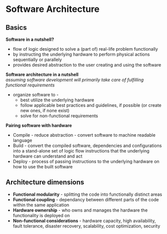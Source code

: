 # Software Architecture  
## Basics  
**Software in a nutshell?**  
* flow of logic designed to solve a (part of) real-life problem functionally  
* by instructing the underlying hardware to perform physical actions sequentially or parallely  
* provides desired abstraction to the user creating and using the software  

**Software architecture in a nutshell**  
*assuming software development will primarily take care of fulfilling functional requirements*  
* organize software to -  
  * best utilize the underlying hardware  
  * follow applicable best practices and guidelines, if possible (or create new ones, if none exist)  
  * solve for non-functional requirements  

**Pairing software with hardware**  
* Compile - reduce abstraction - convert software to machine readable language  
* Build - convert the compiled software, dependencies and configurations into a stand-alone set of logic flow instructions that the underlying hardware can understand and act  
* Deploy - process of passing instructions to the underlying hardware on how to use the built software  

## Architecture dimensions  
* **Functional modularity** - splitting the code into functionally distinct areas  
* **Functional coupling** - dependancy between different parts of the code within the same application  
* **Hardware ownership** - who owns and manages the hardware the functionality is deployed on  
* **Non-functional considerations** - hardware capacity, high availability, fault tolerance, disaster recovery, scalability, cost optimization, security  

